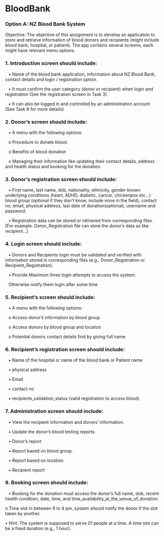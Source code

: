 # BloodBank

### Option A: NZ Blood Bank System

Objective: The objective of this assignment is to develop an application to store and retrieve information of blood
donors and recipients (might include blood bank, hospital, or patient). The app contains several screens, each
might have relevant menu options.

### 1. Introduction screen should include:
&ensp; • Name of the blood bank application, information about NZ Blood Bank, contact details and login /
registration option.

&ensp; • It must confirm the user category (donor or recipient) when login and registration (See the registration
screen in Task 3).

&ensp; • It can also be logged in and controlled by an administration account (See Task 8 for more details)

### 2. Donor’s screen should include:
&ensp; • A menu with the following options:

&ensp; o Procedure to donate blood.

&ensp; o Benefits of blood donation

&ensp; o Managing their information like updating their contact details,
address and health status and booking for the donation.

### 3. Donor’s registration screen should include:
&ensp; • First name, last name, dob, nationality, ethnicity, gender known underlying conditions (heart, ADHD,
diabetic, cancer, chickenpox etc…) blood group (optional if they don’t know, include none in the field),
contact no, email, physical address, last date of donation(optional), username and password.

&ensp; • Registration data can be stored or retrieved from corresponding files. (For example:
Donor_Registration file can store the donor’s data as like recipient...)

### 4. Login screen should include:
&ensp; • Donors and Recipients login must be validated and verified with information stored in corresponding
files (e.g., Donor_Registration or Recipient_Registration).

&ensp; • Provide Maximum three login attempts to access the system.

&ensp; Otherwise notify them login after some time


### 5. Recipient’s screen should include:
&ensp; • A menu with the following options:

&ensp; o Access donor’s information by blood group

&ensp; o Access donors by blood group and location

&ensp; o Potential donors contact details find by giving full name.

### 6. Recipient’s registration screen should include:
&ensp; • Name of the hospital or name of the blood bank or Patient name

&ensp; • physical address

&ensp; • Email

&ensp; • contact no

&ensp; • recipients_validation_status (valid registration to access blood).

### 7. Administration screen should include:
&ensp; • View the recipient information and donors’ information.

&ensp; • Update the donor’s blood testing reports.

&ensp; • Donor’s report

&ensp; • Report based on blood group.

&ensp; • Report based on location.

&ensp; • Recipient report

### 8. Booking screen should include:
&ensp; • Booking for the donation must access the donor’s full name, dob, recent health condition, date, time,
and time_availability_at_the_venue_of_donation.

o Time slot in between 9 to 4 pm, system should notify the donor if the slot taken by another.

• Hint: The system is supposed to serve 01 people at a time. A time slot can be a fixed duration (e.g., 1
hour).
